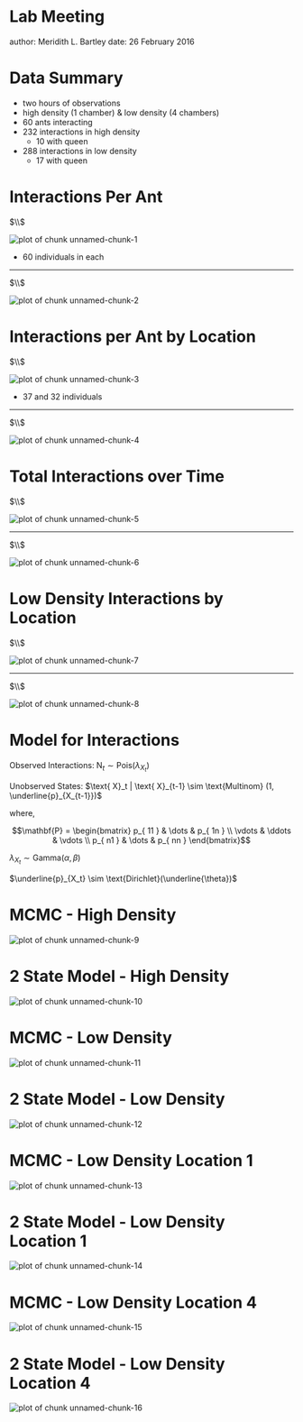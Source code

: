 Lab Meeting
========================================================
author: Meridith L. Bartley 
date: 26 February  2016


Data Summary
========================================================
- two hours of observations
- high density (1 chamber) & low density (4 chambers)
- 60 ants interacting 
- 232 interactions in high density
  - 10 with queen
- 288 interactions in low density
  - 17 with queen

Interactions Per Ant
========================================================
$\\$

![plot of chunk unnamed-chunk-1](LabMeeting-figure/unnamed-chunk-1-1.png)
- 60 individuals in each

***

$\\$

![plot of chunk unnamed-chunk-2](LabMeeting-figure/unnamed-chunk-2-1.png)

Interactions per Ant by Location
========================================================
$\\$

![plot of chunk unnamed-chunk-3](LabMeeting-figure/unnamed-chunk-3-1.png)
- 37 and 32 individuals

***
$\\$

![plot of chunk unnamed-chunk-4](LabMeeting-figure/unnamed-chunk-4-1.png)



Total Interactions over Time
========================================================
$\\$

![plot of chunk unnamed-chunk-5](LabMeeting-figure/unnamed-chunk-5-1.png)

***

$\\$

![plot of chunk unnamed-chunk-6](LabMeeting-figure/unnamed-chunk-6-1.png)

Low Density Interactions by Location
========================================================
$\\$


<img src="LabMeeting-figure/unnamed-chunk-7-1.png" title="plot of chunk unnamed-chunk-7" alt="plot of chunk unnamed-chunk-7" style="display: block; margin: auto;" />

***
$\\$

<img src="LabMeeting-figure/unnamed-chunk-8-1.png" title="plot of chunk unnamed-chunk-8" alt="plot of chunk unnamed-chunk-8" style="display: block; margin: auto;" />


Model for Interactions
========================================================

Observed Interactions: $\text{ N}_t \sim \text{Pois}(\lambda_{X_t})$

  Unobserved States: $\text{ X}_t | \text{ X}_{t-1} \sim \text{Multinom} (1, \underline{p}_{X_{t-1}})$

  where, 
  
  $$\mathbf{P} = \begin{bmatrix} p_{ 11 } & \dots  & p_{ 1n } \\ \vdots  & \ddots  & \vdots  \\ p_{ n1 } & \dots  & p_{ nn } \end{bmatrix}$$
    
$\lambda_{X_t} \sim \text{Gamma}(\alpha, \beta)$

$\underline{p}_{X_t} \sim \text{Dirichlet}(\underline{\theta})$

    
    
MCMC - High Density
========================================================

![plot of chunk unnamed-chunk-9](LabMeeting-figure/unnamed-chunk-9-1.png)

2 State Model - High Density
=========================================================

<img src="LabMeeting-figure/unnamed-chunk-10-1.png" title="plot of chunk unnamed-chunk-10" alt="plot of chunk unnamed-chunk-10" style="display: block; margin: auto;" />


MCMC - Low Density
========================================================

![plot of chunk unnamed-chunk-11](LabMeeting-figure/unnamed-chunk-11-1.png)

2 State Model - Low Density
=========================================================

<img src="LabMeeting-figure/unnamed-chunk-12-1.png" title="plot of chunk unnamed-chunk-12" alt="plot of chunk unnamed-chunk-12" style="display: block; margin: auto;" />

MCMC - Low Density Location 1
========================================================

![plot of chunk unnamed-chunk-13](LabMeeting-figure/unnamed-chunk-13-1.png)

2 State Model - Low Density Location 1
=========================================================

<img src="LabMeeting-figure/unnamed-chunk-14-1.png" title="plot of chunk unnamed-chunk-14" alt="plot of chunk unnamed-chunk-14" style="display: block; margin: auto;" />

MCMC - Low Density Location 4
========================================================

![plot of chunk unnamed-chunk-15](LabMeeting-figure/unnamed-chunk-15-1.png)

2 State Model - Low Density Location 4
=========================================================

<img src="LabMeeting-figure/unnamed-chunk-16-1.png" title="plot of chunk unnamed-chunk-16" alt="plot of chunk unnamed-chunk-16" style="display: block; margin: auto;" />
